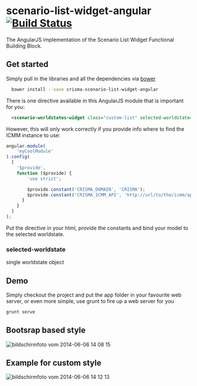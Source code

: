 scenario-list-widget-angular [![Build Status](http://ci.cismet.de/buildStatus/icon?job=scenario-list-widget-angular)](https://ci.cismet.de/view/html5%20javascript/job/scenario-list-widget-angular/)
============================

The AngularJS implementation of the Scenario List Widget Functional Building Block.

## Get started

Simply pull in the libraries and all the dependencies via [bower](http://bower.io/)

```sh
  bower install --save crisma-scenario-list-widget-angular
```

There is one directive available in this AngularJS module that is important for you:

```xml
  <scenario-worldstates-widget class="custom-list" selected-worldstate="activeWS"></scenario-worldstates-widget>
```

However, this will only work correctly if you provide info where to find the ICMM instance to use:

```javascript
angular.module(
    'myCoolModule'
).config(
  [
    '$provide',
    function ($provide) {
        'use strict';

        $provide.constant('CRISMA_DOMAIN', 'CRISMA');                       // the name of the CRISMA domain to use
        $provide.constant('CRISMA_ICMM_API', 'http://url/to/the/icmm/api'); // the url to the API of the ICMM instance to use
      }
    }
  ]
);

```

Put the directive in your html, provide the constants and bind your model to the selected worldstate.

### selected-worldstate
single worldstate object

## Demo
Simply checkout the project and put the app folder in your favourite web server, or even more simple, use grunt to fire up a web server for you

```sh
grunt serve
```

## Bootsrap based style

![bildschirmfoto vom 2014-06-06 14 08 15](https://cloud.githubusercontent.com/assets/1785245/3199950/9b4fcd10-ed73-11e3-970b-fba0ac76661d.png)

## Example for custom style

![bildschirmfoto vom 2014-06-06 14 12 13](https://cloud.githubusercontent.com/assets/1785245/3199966/bcc746f8-ed73-11e3-90a7-44463e6ea1a9.png)
